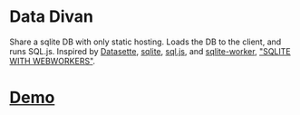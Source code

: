 # Data Divan

Share a sqlite DB with only static hosting. Loads
the DB to the client, and runs SQL.js. Inspired by
[Datasette](https://datasette.io/), [sqlite](https://www.sqlite.org/index.html), 
[sql.js](https://sql.js.org/#/), and [sqlite-worker](https://github.com/WebReflection/sqlite-worker),
["SQLITE WITH WEBWORKERS"](https://observablehq.com/@a10k/sqlite-sql-js-with-webworkers).

# [Demo](datadivan.html)
